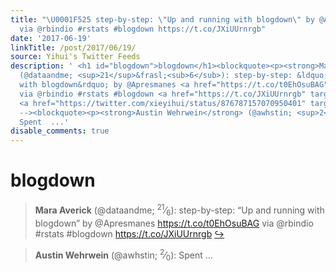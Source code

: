 ```yaml
---
title: "\U0001F525 step-by-step: \"Up and running with blogdown\" by @Apresmanes https://t.co/t0EhOsuBAG
  via @rbindio #rstats #blogdown https://t.co/JXiUUrnrgb"
date: '2017-06-19'
linkTitle: /post/2017/06/19/
source: Yihui's Twitter Feeds
description: ' <h1 id="blogdown">blogdown</h1><blockquote><p><strong>Mara Averick</strong>
  (@dataandme; <sup>21</sup>&frasl;<sub>6</sub>): step-by-step: &ldquo;Up and running
  with blogdown&rdquo; by @Apresmanes <a href="https://t.co/t0EhOsuBAG" target="_blank">https://t.co/t0EhOsuBAG</a>
  via @rbindio #rstats #blogdown <a href="https://t.co/JXiUUrnrgb" target="_blank">https://t.co/JXiUUrnrgb</a>
  <a href="https://twitter.com/xieyihui/status/876787157070950401" target="_blank">&#8618;</a></p></blockquote><!--
  --><blockquote><p><strong>Austin Wehrwein</strong> (@awhstin; <sup>2</sup>&frasl;<sub>0</sub>):
  Spent  ...'
disable_comments: true
---
```

 <h1 id="blogdown">blogdown</h1><blockquote><p><strong>Mara Averick</strong> (@dataandme; <sup>21</sup>&frasl;<sub>6</sub>): step-by-step: &ldquo;Up and running with blogdown&rdquo; by @Apresmanes <a href="https://t.co/t0EhOsuBAG" target="_blank">https://t.co/t0EhOsuBAG</a> via @rbindio #rstats #blogdown <a href="https://t.co/JXiUUrnrgb" target="_blank">https://t.co/JXiUUrnrgb</a> <a href="https://twitter.com/xieyihui/status/876787157070950401" target="_blank">&#8618;</a></p></blockquote><!-- --><blockquote><p><strong>Austin Wehrwein</strong> (@awhstin; <sup>2</sup>&frasl;<sub>0</sub>): Spent  ...